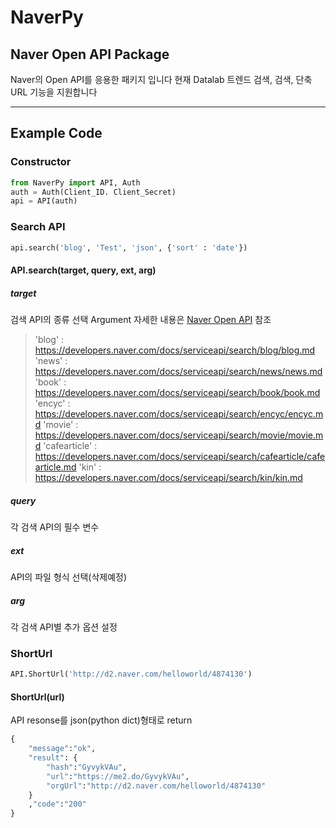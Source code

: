 # NaverPy
## Naver Open API Package

Naver의 Open API를 응용한 패키지 입니다
현재 Datalab 트렌드 검색, 검색, 단축 URL 기능을 지원합니다

<hr>

## Example Code

### Constructor

```python
from NaverPy import API, Auth
auth = Auth(Client_ID. Client_Secret)
api = API(auth)
```

### Search API

```python
api.search('blog', 'Test', 'json', {'sort' : 'date'})
```

#### API.search(target, query, ext, arg)

##### target

검색 API의 종류 선택 Argument
자세한 내용은 <a href='https://developers.naver.com/docs/serviceapi/search/blog/blog.md'>Naver Open API</a> 참조

> 'blog' : https://developers.naver.com/docs/serviceapi/search/blog/blog.md
> 'news' : https://developers.naver.com/docs/serviceapi/search/news/news.md
> 'book' : https://developers.naver.com/docs/serviceapi/search/book/book.md
> 'encyc' : https://developers.naver.com/docs/serviceapi/search/encyc/encyc.md
> 'movie' : https://developers.naver.com/docs/serviceapi/search/movie/movie.md
> 'cafearticle' : https://developers.naver.com/docs/serviceapi/search/cafearticle/cafearticle.md
> 'kin' : https://developers.naver.com/docs/serviceapi/search/kin/kin.md

##### query

각 검색 API의 필수 변수

##### ext 

API의 파일 형식 선택(삭제예정)

##### arg

각 검색 API별 추가 옵션 설정

### ShortUrl

```python
API.ShortUrl('http://d2.naver.com/helloworld/4874130')
```

#### ShortUrl(url)

API resonse를 json(python dict)형태로 return

```python
{
    "message":"ok",
    "result": {
        "hash":"GyvykVAu",
        "url":"https://me2.do/GyvykVAu",
        "orgUrl":"http://d2.naver.com/helloworld/4874130"
    }
    ,"code":"200"
}
```

